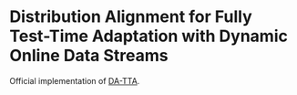 # Distribution Alignment for Fully Test-Time Adaptation with Dynamic Online Data Streams
Official implementation of [DA-TTA](https://github.com/WZq975/DA-TTA).
